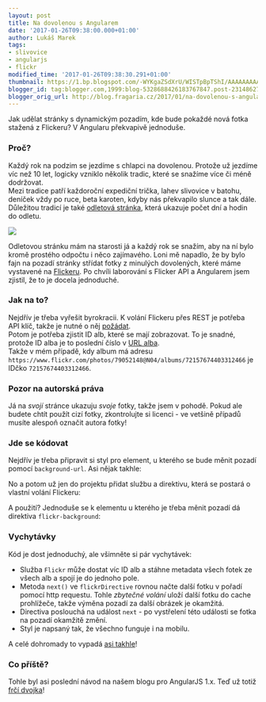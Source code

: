 ```yaml
---
layout: post
title: Na dovolenou s Angularem
date: '2017-01-26T09:38:00.000+01:00'
author: Lukáš Marek
tags:
- slivovice
- angularjs
- flickr
modified_time: '2017-01-26T09:38:30.291+01:00'
thumbnail: https://1.bp.blogspot.com/-WYKgaZSdXrU/WISTpBpTShI/AAAAAAAAAyc/eNNyFyA9WHUE6tU2fJFdCjQeiqc0LxSrwCLcB/s72-c/Screen%2BShot%2B2017-01-22%2Bat%2B12.11.58.png
blogger_id: tag:blogger.com,1999:blog-5328688426183767847.post-2314862756090192575
blogger_orig_url: http://blog.fragaria.cz/2017/01/na-dovolenou-s-angularem.html
---
```


Jak udělat stránky s dynamickým pozadím, kde bude pokaždé nová fotka
stažená z Flickeru? V Angularu překvapivě jednoduše.  
<span id="more"></span>  

### Proč?

Každý rok na podzim se jezdíme s chlapci na dovolenou. Protože už
jezdíme víc než 10 let, logicky vzniklo několik tradic, které se
snažíme více či méně dodržovat.  
Mezi tradice patří každoroční expediční trička, lahev slivovice v
batohu, deníček vždy po ruce, beta karoten, kdyby nás překvapilo slunce
a tak dále.  
Důležitou tradicí je také [odletová stránka](https://cartagena.cz/),
která ukazuje počet dní a hodin do
odletu.  

[![](https://1.bp.blogspot.com/-WYKgaZSdXrU/WISTpBpTShI/AAAAAAAAAyc/eNNyFyA9WHUE6tU2fJFdCjQeiqc0LxSrwCLcB/s400/Screen%2BShot%2B2017-01-22%2Bat%2B12.11.58.png)](https://1.bp.blogspot.com/-WYKgaZSdXrU/WISTpBpTShI/AAAAAAAAAyc/eNNyFyA9WHUE6tU2fJFdCjQeiqc0LxSrwCLcB/s1600/Screen%2BShot%2B2017-01-22%2Bat%2B12.11.58.png)

Odletovou stránku mám na starosti já a každý rok se snažím, aby na ní
bylo kromě prostého odpočtu i něco zajímavého. Loni mě napadlo, že by
bylo fajn na pozadí stránky střídat fotky z minulých dovolených, které
máme vystavené na
[Flickeru](https://www.flickr.com/photos/79052148@N04/albums). Po chvíli
laborování s Flicker API a Angularem jsem zjistil, že to je docela
jednoduché.  
  

### Jak na to?

Nejdřív je třeba vyřešit byrokracii. K volání Flickeru přes REST je
potřeba API klíč, takže je nutné o něj
[požádat](https://www.flickr.com/services/apps/create/).  
Potom je potřeba zjistit ID alb, které se mají zobrazovat. To je snadné,
protože ID alba je to poslední číslo v [URL
alba](https://www.flickr.com/photos/79052148@N04/albums/72157674403312466).  
Takže v mém případě, kdy album má adresu
`https://www.flickr.com/photos/79052148@N04/albums/72157674403312466` je
IDčko `72157674403312466`.  
  

### Pozor na autorská práva

Já na *svojí* stránce ukazuju *svoje* fotky, takže jsem v pohodě. Pokud
ale budete chtít použít cizí fotky, zkontrolujte si licenci - ve vetšině
případů musíte alespoň označit autora fotky\!  
  

### Jde se kódovat

Nejdřív je třeba připravit si styl pro element, u kterého se bude měnit
pozadí pomocí `background-url`. Asi nějak takhle:  
  

  
No a potom už jen do projektu přidat službu a direktivu, která se
postará o vlastní volání Flickeru:  
  

  
A použití? Jednoduše se k elementu u kterého je třeba měnit pozadí dá
direktiva `flickr-background`:  
  
  

  

### Vychytávky

Kód je dost jednoduchý, ale všimněte si pár vychytávek:  

  - Služba `Flickr` může dostat víc ID alb a stáhne metadata všech fotek
    ze všech alb a spojí je do jednoho pole.
  - Metoda `next()` ve `flickrDirective` rovnou načte další fotku v
    pořadí pomocí http requestu. Tohle *zbytečné volání* uloží další
    fotku do cache prohlížeče, takže výměna pozadí za další obrázek je
    okamžitá.
  - Directiva poslouchá na událost `next` - po vystřelení této události
    se fotka na pozadí okamžitě změní.
  - Styl je napsaný tak, že všechno funguje i na mobilu.

A celé dohromady to vypadá [asi takhle](https://cartagena.cz/)\!  
  

### Co příště?

Tohle byl asi poslední návod na našem blogu pro AngularJS 1.x. Teď už
totiž [frčí dvojka](https://angular.io/docs/ts/latest/quickstart.html)\!
